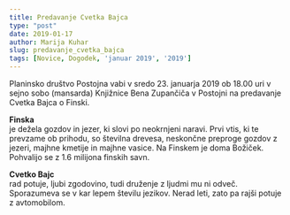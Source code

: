 ```yaml
---
title: Predavanje Cvetka Bajca
type: "post"
date: 2019-01-17
author: Marija Kuhar
slug: predavanje_cvetka_bajca
tags: [Novice, Dogodek, 'januar 2019', '2019']
---
```


Planinsko društvo Postojna vabi v sredo 23. januarja 2019 ob 18.00 uri v sejno sobo (mansarda)  Knjižnice Bena Zupančiča v Postojni na predavanje Cvetka Bajca o Finski.
 <!--more-->

**Finska** <br/>
je dežela gozdov in jezer, ki slovi po neokrnjeni naravi. Prvi vtis, ki te prevzame ob prihodu, so številna drevesa, neskončne preproge gozdov z jezeri, majhne kmetije in majhne vasice. Na Finskem je doma Božiček. Pohvalijo se z 1.6 milijona finskih savn.

**Cvetko Bajc** <br/>
rad potuje, ljubi zgodovino, tudi druženje z ljudmi mu ni odveč. Sporazumeva se v kar lepem številu jezikov. Nerad leti, zato pa rajši potuje z avtomobilom.

